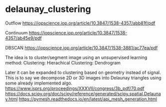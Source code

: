 # delaunay_clustering



Outflow
https://iopscience.iop.org/article/10.3847/1538-4357/abb81f/pdf

Continuum
https://iopscience.iop.org/article/10.3847/1538-4357/ab45e9/pdf

DBSCAN
https://iopscience.iop.org/article/10.3847/1538-3881/ac77ea/pdf


The idea is to cluster/segment image using an unsupervised learning method: Clustering: Hierachical Clustering: Dendrogram

 
 
Later it can be expanded to clustering based on geometry instead of signal. This is to say we decompose 2D or 3D images into Delaunay triangles using some already implemented algo. 
https://www.isprs.org/proceedings/XXXVII/congress/3b_pdf/70.pdf
https://docs.scipy.org/doc/scipy/reference/generated/scipy.spatial.Delaunay.html
https://pymesh.readthedocs.io/en/latest/api_mesh_generation.html
